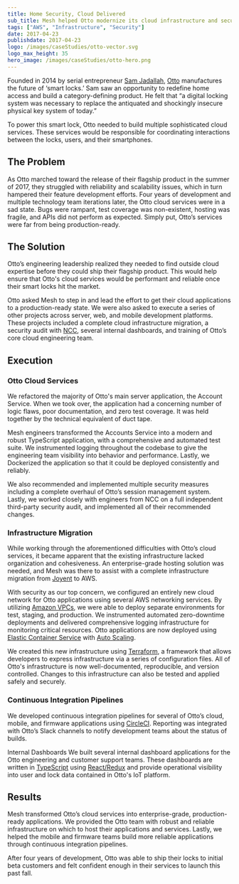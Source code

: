 ```yaml
---
title: Home Security, Cloud Delivered
sub_title: Mesh helped Otto modernize its cloud infrastructure and security.
tags: ["AWS", "Infrastructure", "Security"]
date: 2017-04-23
publishdate: 2017-04-23
logo: /images/caseStudies/otto-vector.svg
logo_max_height: 35
hero_image: /images/caseStudies/otto-hero.png
---
```


Founded in 2014 by serial entrepreneur [Sam Jadallah](https://www.linkedin.com/in/samjadallah/), [Otto](https://meetotto.com/) manufactures the future of ‘smart locks.’ Sam saw an opportunity to redefine home access and build a category-defining product. He felt that “a digital locking system was necessary to replace the antiquated and shockingly insecure physical key system of today.” 

To power this smart lock, Otto needed to build multiple sophisticated cloud services. These services would be responsible for coordinating interactions between the locks, users, and their smartphones. 

## The Problem

As Otto marched toward the release of their flagship product in the summer of 2017, they struggled with reliability and scalability issues, which in turn hampered their feature development efforts. Four years of development and multiple technology team iterations later, the Otto cloud services were in a sad state. Bugs were rampant, test coverage was non-existent, hosting was fragile, and APIs did not perform as expected. Simply put, Otto’s services were far from being production-ready. 

## The Solution

Otto’s engineering leadership realized they needed to find outside cloud expertise before they could ship their flagship product. This would help ensure that Otto's cloud services would be performant and reliable once their smart locks hit the market. 

Otto asked Mesh to step in and lead the effort to get their cloud applications to a production-ready state. We were also asked to execute a series of other projects across server, web, and mobile development platforms. These projects included a complete cloud infrastructure migration, a security audit with [NCC](https://www.nccgroup.trust/us/), several internal dashboards, and training of Otto’s core cloud engineering team. 

## Execution

### Otto Cloud Services 

We refactored the majority of Otto's main server application, the Account Service. When we took over, the application had a concerning number of logic flaws, poor documentation, and zero test coverage. It was held together by the technical equivalent of duct tape. 

Mesh engineers transformed the Accounts Service into a modern and robust TypeScript application, with a comprehensive and automated test suite. We instrumented logging throughout the codebase to give the engineering team visibility into behavior and performance. Lastly, we Dockerized the application so that it could be deployed consistently and reliably. 

We also recommended and implemented multiple security measures including a complete overhaul of Otto’s session management system. Lastly, we worked closely with engineers from NCC on a full independent third-party security audit, and implemented all of their recommended changes.

### Infrastructure Migration 

While working through the aforementioned difficulties with Otto’s cloud services, it became apparent that the existing infrastructure lacked organization and cohesiveness. An enterprise-grade hosting solution was needed, and Mesh was there to assist with a complete infrastructure migration from [Joyent](https://www.joyent.com/) to AWS.

With security as our top concern, we configured an entirely new cloud network for Otto applications using several AWS networking services. By utilizing [Amazon VPCs](https://aws.amazon.com/vpc/), we were able to deploy separate environments for test, staging, and production. We instrumented automated zero-downtime deployments and delivered comprehensive logging infrastructure for monitoring critical resources. Otto applications are now deployed using [Elastic Container Service](https://aws.amazon.com/ecs/) with [Auto Scaling](https://aws.amazon.com/autoscaling/). 

We created this new infrastructure using [Terraform](https://www.terraform.io/), a framework that allows developers to express infrastructure via a series of configuration files. All of Otto's infrastructure is now well-documented, reproducible, and version controlled. Changes to this infrastructure can also be tested and applied safely and securely. 

### Continuous Integration Pipelines

We developed continuous integration pipelines for several of Otto’s cloud, mobile, and firmware applications using [CircleCI](https://circleci.com/). Reporting was integrated with Otto’s Slack channels to notify development teams about the status of builds. 

Internal Dashboards
We built several internal dashboard applications for the Otto engineering and customer support teams. These dashboards are written in [TypeScript](https://www.typescriptlang.org/) using [React/Redux](https://reactjs.org/) and provide operational visibility into user and lock data contained in Otto's IoT platform. 

## Results

Mesh transformed Otto’s cloud services into enterprise-grade, production-ready applications. We provided the Otto team with robust and reliable infrastructure on which to host their applications and services. Lastly, we helped the mobile and firmware teams build more reliable applications through continuous integration pipelines. 

After four years of development, Otto was able to ship their locks to initial beta customers and felt confident enough in their services to launch this past fall. 
